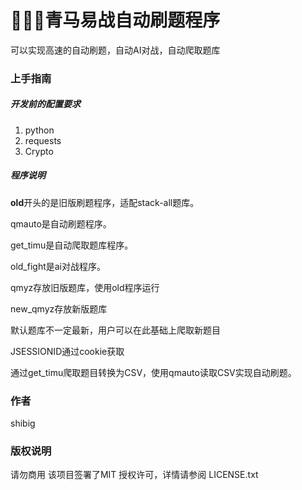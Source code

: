 

# 🚀🚀🚀青马易战自动刷题程序

可以实现高速的自动刷题，自动AI对战，自动爬取题库


### 上手指南


##### 开发前的配置要求

1. python
2. requests
3. Crypto

##### 程序说明 

**old**开头的是旧版刷题程序，适配stack-all题库。

qmauto是自动刷题程序。

get_timu是自动爬取题库程序。

old_fight是ai对战程序。

qmyz存放旧版题库，使用old程序运行

new_qmyz存放新版题库

默认题库不一定最新，用户可以在此基础上爬取新题目

JSESSIONID通过cookie获取

通过get_timu爬取题目转换为CSV，使用qmauto读取CSV实现自动刷题。




### 作者

shibig



### 版权说明

请勿商用
该项目签署了MIT 授权许可，详情请参阅 LICENSE.txt





